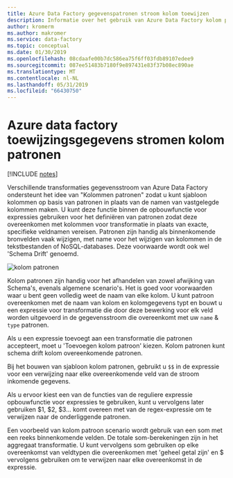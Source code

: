 ```yaml
---
title: Azure Data Factory gegevenspatronen stroom kolom toewijzen
description: Informatie over het gebruik van Azure Data Factory kolom patronen in de gegevensstroom toewijzen om gegeneraliseerde sjabloon patronen voor het transformeren van velden in een gegevensstroom ongeacht de metagegevens van het onderliggende schema te maken
author: kromerm
ms.author: makromer
ms.service: data-factory
ms.topic: conceptual
ms.date: 01/30/2019
ms.openlocfilehash: 08cdaafe00b7dc586ea75f6ff03fdb89107edee9
ms.sourcegitcommit: 087ee51483b7180f9e897431e83f37b08ec890ae
ms.translationtype: MT
ms.contentlocale: nl-NL
ms.lasthandoff: 05/31/2019
ms.locfileid: "66430750"
---
```

# <a name="azure-data-factory-mapping-data-flows-column-patterns"></a>Azure data factory toewijzingsgegevens stromen kolom patronen

[!INCLUDE [notes](../../includes/data-factory-data-flow-preview.md)]

Verschillende transformaties gegevensstroom van Azure Data Factory ondersteunt het idee van "Kolommen patronen" zodat u kunt sjabloon kolommen op basis van patronen in plaats van de namen van vastgelegde kolommen maken. U kunt deze functie binnen de opbouwfunctie voor expressies gebruiken voor het definiëren van patronen zodat deze overeenkomen met kolommen voor transformatie in plaats van exacte, specifieke veldnamen vereisen. Patronen zijn handig als binnenkomende bronvelden vaak wijzigen, met name voor het wijzigen van kolommen in de tekstbestanden of NoSQL-databases. Deze voorwaarde wordt ook wel 'Schema Drift' genoemd.

![kolom patronen](media/data-flow/columnpattern2.png "kolom patronen")

Kolom patronen zijn handig voor het afhandelen van zowel afwijking van Schema's, evenals algemene scenario's. Het is goed voor voorwaarden waar u bent geen volledig weet de naam van elke kolom. U kunt patroon overeenkomen met de naam van kolom en kolomgegevens typt en bouwt u een expressie voor transformatie die door deze bewerking voor elk veld worden uitgevoerd in de gegevensstroom die overeenkomt met uw `name`  &  `type` patronen.

Als u een expressie toevoegt aan een transformatie die patronen accepteert, moet u 'Toevoegen kolom patroon' kiezen. Kolom patronen kunt schema drift kolom overeenkomende patronen.

Bij het bouwen van sjabloon kolom patronen, gebruikt u `$$` in de expressie voor een verwijzing naar elke overeenkomende veld van de stroom inkomende gegevens.

Als u ervoor kiest een van de functies van de reguliere expressie opbouwfunctie voor expressies te gebruiken, kunt u vervolgens later gebruiken $1, $2, $3... komt overeen met van de regex-expressie om te verwijzen naar de onderliggende patronen.

Een voorbeeld van kolom patroon scenario wordt gebruik van een som met een reeks binnenkomende velden. De totale som-berekeningen zijn in het aggregaat transformatie. U kunt vervolgens som gebruiken op elke overeenkomst van veldtypen die overeenkomen met 'geheel getal zijn' en $ vervolgens gebruiken om te verwijzen naar elke overeenkomst in de expressie.
